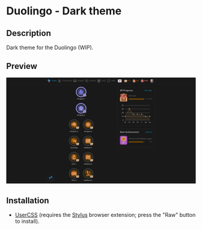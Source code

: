 # Duolingo - Dark theme

## Description

Dark theme for the Duolingo (WIP).

## Preview

![Preview](preview.png)

## Installation

- [UserCSS](./duolingo-dark.user.css) (requires the [Stylus](https://github.com/openstyles/stylus#releases) browser extension; press the "Raw" button to install).
